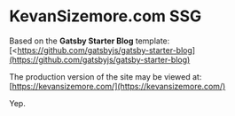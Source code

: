 # KevanSizemore.com SSG

Based on the **Gatsby Starter Blog** template: [<https://github.com/gatsbyjs/gatsby-starter-blog](https://github.com/gatsbyjs/gatsby-starter-blog)

The production version of the site may be viewed at: [https://kevansizemore.com/](https://kevansizemore.com/)

Yep.
